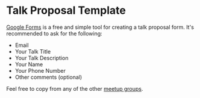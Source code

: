 # Talk Proposal Template

[Google Forms](https://www.google.com/forms/about/) is a free and simple tool for creating a talk proposal form. It's recommended to ask for the following:

- Email
- Your Talk Title
- Your Talk Description
- Your Name
- Your Phone Number
- Other comments (optional)

Feel free to copy from any of the other [meetup groups](https://www.meetup.com/pro/remix-run/).
